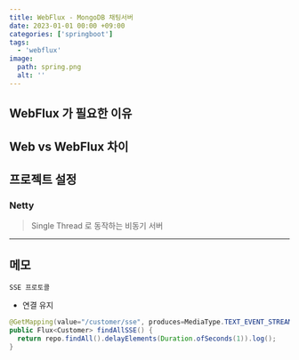 ```yaml
---
title: WebFlux - MongoDB 채팅서버
date: 2023-01-01 00:00 +09:00
categories: ['springboot']
tags:
  - 'webflux'
image:
  path: spring.png
  alt: ''
---
```


<!-- @format -->

## WebFlux 가 필요한 이유

## Web vs WebFlux 차이

## 프로젝트 설정

### Netty

> Single Thread 로 동작하는 비동기 서버



---

## 메모

`SSE 프로토콜`

- 연결 유지

```java
@GetMapping(value="/customer/sse", produces=MediaType.TEXT_EVENT_STREAM_VALUE)
public Flux<Customer> findAllSSE() {
  return repo.findAll().delayElements(Duration.ofSeconds(1)).log();
}
```
